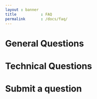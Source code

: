 ```yaml
---
layout : banner
title           : FAQ
permalink       : /docs/faq/
---
```



# General Questions


# Technical Questions


# Submit a question

